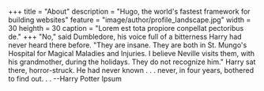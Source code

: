 +++
title = "About"
description = "Hugo, the world's fastest framework for building websites"
feature = "image/author/profile_landscape.jpg"
width = 30
heighth = 30
caption = "Lorem est tota propiore conpellat pectoribus de."
+++
"No," said Dumbledore, his voice full of a bitterness Harry had never heard there before. "They are insane. They are both in St. Mungo's Hospital for Magical Maladies and Injuries. I believe Neville visits them, with his grandmother, during the holidays. They do not recognize him." Harry sat there, horror-struck. He had never known . . . never, in four years, bothered to find out. . . --Harry Potter Ipsum
